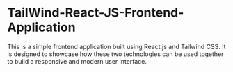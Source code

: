# TailWind-React-JS-Frontend-Application
This is a simple frontend application built using React.js and Tailwind CSS. It is designed to showcase how these two technologies can be used together to build a responsive and modern user interface.
